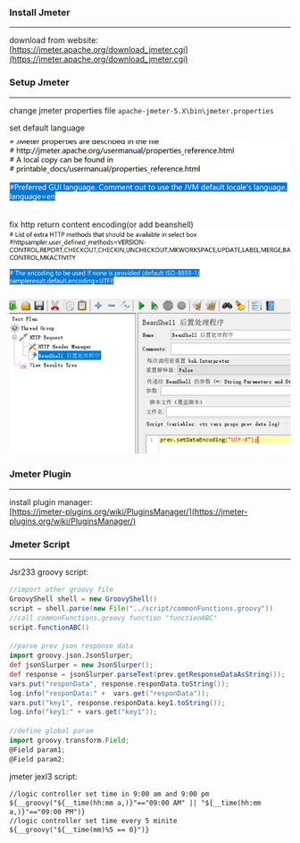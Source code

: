 ### Install Jmeter
***
download from website:  
[https://jmeter.apache.org/download_jmeter.cgi](https://jmeter.apache.org/download_jmeter.cgi)  

### Setup Jmeter
***
change jmeter properties file `apache-jmeter-5.X\bin\jmeter.properties`  
    
set default language  

![set_jmeter_language](../../images/testing/jmeter/set_jmeter_language.png)

fix http return content encoding(or add beanshell)  
![properties_set_encoding.png](../../images/testing/jmeter/properties_set_encoding.png)
    
![beanshell_set_encoding.png](../../images/testing/jmeter/beanshell_set_encoding.png)  

### Jmeter Plugin
***
install plugin manager:  
[https://jmeter-plugins.org/wiki/PluginsManager/](https://jmeter-plugins.org/wiki/PluginsManager/)

### Jmeter Script
***
Jsr233 groovy script:
```groovy
//import other groovy file
GroovyShell shell = new GroovyShell()
script = shell.parse(new File("../script/commonFunctions.groovy"))
//call commonFunctions.groovy function "functionABC"
script.functionABC()

//parse prev json response data
import groovy.json.JsonSlurper;
def jsonSlurper = new JsonSlurper();
def response = jsonSlurper.parseText(prev.getResponseDataAsString());
vars.put("responData", response.responData.toString());
log.info("responData:" +  vars.get("responData"));
vars.put("key1", response.responData.key1.toString());
log.info("key1:" + vars.get("key1"));

//define global param
import groovy.transform.Field;
@Field param1;
@Field param2;
```

jmeter jexl3 script: 
```
//logic controller set time in 9:00 am and 9:00 pm
${__groovy("${__time(hh:mm a,)}"=="09:00 AM" || "${__time(hh:mm a,)}"=="09:00 PM")}
//logic controller set time every 5 minite
${__groovy("${__time(mm)%5 == 0}")}
```

